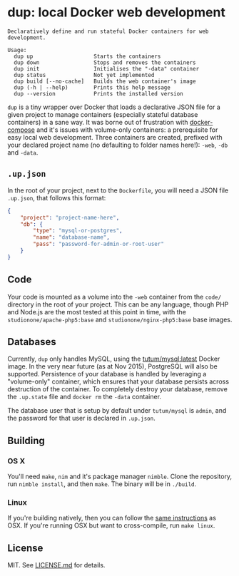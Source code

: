 # dup: local Docker web development

```
Declaratively define and run stateful Docker containers for web development.

Usage:
  dup up                   Starts the containers
  dup down                 Stops and removes the containers
  dup init                 Initialises the "-data" container
  dup status               Not yet implemented
  dup build [--no-cache]   Builds the web container's image
  dup (-h | --help)        Prints this help message
  dup --version            Prints the installed version
```

`dup` is a tiny wrapper over Docker that loads a declarative JSON file for a given project to manage containers (especially stateful database containers) in a sane way. It was borne out of frustration with [docker-compose]() and it's issues with volume-only containers: a prerequisite for easy local web development. Three containers are created, prefixed with your declared project name (no defaulting to folder names here!): `-web`, `-db` and `-data`.

## `.up.json`

In the root of your project, next to the `Dockerfile`, you will need a JSON file `.up.json`, that follows this format:

```json
{
    "project": "project-name-here",
    "db": {
        "type": "mysql-or-postgres",
        "name": "database-name",
        "pass": "password-for-admin-or-root-user"
    }
}
```

## Code

Your code is mounted as a volume into the `-web` container from the `code/` directory in the root of your project. This can be any language, though PHP and Node.js are the most tested at this point in time, with the `studionone/apache-php5:base` and `studionone/nginx-php5:base` base images.

## Databases

Currently, `dup` only handles MySQL, using the [tutum/mysql:latest](https://github.com/tutumcloud/mysql) Docker image. In the very near future (as at Nov 2015), PostgreSQL will also be supported. Persistence of your database is handled by leveraging a "volume-only" container, which ensures that your database persists across destruction of the container. To completely destroy your database, remove the `.up.state` file and `docker rm` the `-data` container.

The database user that is setup by default under `tutum/mysql` is `admin`, and the password for that user is declared in `.up.json`.

## Building

### OS X

You'll need `make`, `nim` and it's package manager `nimble`. Clone the repository, run `nimble install`, and then `make`. The binary will be in `./build`.

### Linux

If you're building natively, then you can follow the [same instructions](#os-x) as OSX. If you're running OSX but want to cross-compile, run `make linux`.

## License

MIT. See [LICENSE.md](/LICENSE.md) for details.
